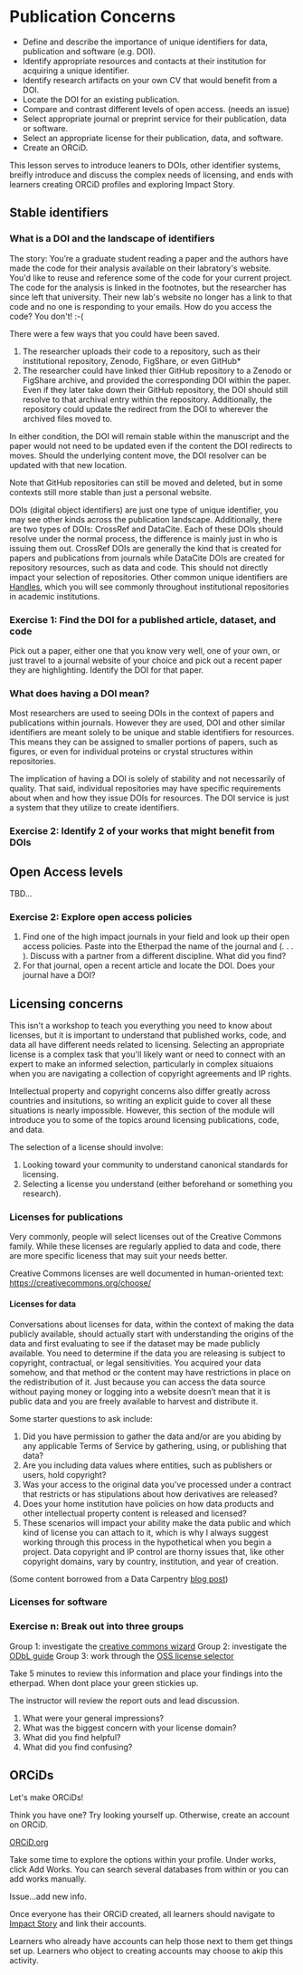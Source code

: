 
# Publication Concerns

* Define and describe the importance of unique identifiers for data, publication and software (e.g. DOI).
* Identify appropriate resources and contacts at their institution for acquiring a unique identifier.
* Identify research artifacts on your own CV that would benefit from a DOI.
* Locate the DOI for an existing publication.
* Compare and contrast different levels of open access. (needs an issue)
* Select appropriate journal or preprint service for their publication, data or software.
* Select an appropriate license for their publication, data, and software.
* Create an ORCiD.

This lesson serves to introduce leaners to DOIs, other identifier systems, breifly introduce and discuss the complex needs of licensing, and ends with learners creating ORCiD profiles and exploring Impact Story.

## Stable identifiers

### What is a DOI and the landscape of identifiers

The story:  You’re a graduate student reading a paper and the authors have made the code for their analysis available on their labratory's website. You'd like to reuse and reference some of the code for your current project. The code for the analysis is linked in the footnotes, but the researcher has since left that university.  Their new lab's website no longer has a link to that code and no one is responding to your emails.  How do you access the code? You don't!  :-(

There were a few ways that you could have been saved.

1.  The researcher uploads their code to a repository, such as their institutional repository, Zenodo, FigShare, or even GitHub\*  
2.  The researcher could have linked thier GitHub repository to a Zenodo or FigShare archive, and provided the corresponding DOI within the paper.  Even if they later take down their GitHub repository, the DOI should still resolve to that archival entry within the repository.  Additionally, the repository could update the redirect from the DOI to wherever the archived files moved to.

In either condition, the DOI will remain stable within the manuscript and the paper would not need to be updated even if the content the DOI redirects to moves.  Should the underlying content move, the DOI resolver can be updated with that new location.

Note that GitHub repositories can still be moved and deleted, but in some contexts still more stable than just a personal website.

DOIs (digital object identifiers) are just one type of unique identifier, you may see other kinds across the publication landscape.  Additionally, there are two types of DOIs:  CrossRef and DataCite.  Each of these DOIs should resolve under the normal process, the difference is mainly just in who is issuing them out.  CrossRef DOIs are generally the kind that is created for papers and publications from journals while DataCite DOIs are created for repository resources, such as data and code.  This should not directly impact your selection of repositories.  Other common unique identifiers are [Handles](https://en.wikipedia.org/wiki/Handle_System), which you will see commonly throughout institutional repositories in academic institutions.

### Exercise 1: Find the DOI for a published article, dataset, and code

Pick out a paper, either one that you know very well, one of your own, or just travel to a journal website of your choice and pick out a recent paper they are highlighting.  Identify the DOI for that paper.

### What does having a DOI mean?

Most researchers are used to seeing DOIs in the context of papers and publications within journals.  However they are used, DOI and other similar identifiers are meant solely to be unique and stable identifiers for resources.  This means they can be assigned to smaller portions of papers, such as figures, or even for individual proteins or crystal structures within repositories.

The implication of having a DOI is solely of stability and not necessarily of quality.  That said, individual repositories may have specific requirements about when and how they issue DOIs for resources.  The DOI service is just a system that they utilize to create identifiers.

### Exercise 2:  Identify 2 of your works that might benefit from DOIs



## Open Access levels

TBD...

### Exercise 2: Explore open access policies

1. Find one of the high impact journals in your field and look up their open access policies. Paste into the Etherpad the name of the journal and (. . . ). Discuss with a partner from a different discipline. What did you find?
2. For that journal, open a recent article and locate the DOI. Does your journal have a DOI?




## Licensing concerns

This isn't a workshop to teach you everything you need to know about licenses, but it is important to understand that published works, code, and data all have different needs related to licensing.  Selecting an appropriate license is a complex task that you'll likely want or need to connect with an expert to make an informed selection, particularly in complex situaions when you are navigating a collection of copyright agreements and IP rights.

Intellectual property and copyright concerns also differ greatly across countries and insitutions, so writing an explicit guide to cover all these situations is nearly impossible.  However, this section of the module will introduce you to some of the topics around licensing publications, code, and data.

The selection of a license should involve:

1. Looking toward your community to understand canonical standards for licensing.
2. Selecting a license you understand (either beforehand or something you research).

### Licenses for publications

Very commonly, people will select licenses out of the Creative Commons family.  While these licenses are regularly applied to data and code, there are more specific liceness that may suit your needs better.

Creative Commons licenses are well documented in human-oriented text: https://creativecommons.org/choose/

#### Licenses for data

Conversations about licenses for data, within the context of making the data publicly available, should actually start with understanding the origins of the data and first evaluating to see if the dataset may be made publicly available.  You need to determine if the data you are releasing is subject to copyright, contractual, or legal sensitivities. You acquired your data somehow, and that method or the content may have restrictions in place on the redistribution of it. Just because you can access the data source without paying money or logging into a website doesn’t mean that it is public data and you are freely available to harvest and distribute it.

Some starter questions to ask include:

1. Did you have permission to gather the data and/or are you abiding by any applicable Terms of Service by gathering, using, or publishing that data?
2. Are you including data values where entities, such as publishers or users, hold copyright?
3. Was your access to the original data you’ve processed under a contract that restricts or has stipulations about how derivatives are released?
4. Does your home institution have policies on how data products and other intellectual property content is released and licensed?
5. These scenarios will impact your ability make the data public and which kind of license you can attach to it, which is why I always suggest working through this process in the hypothetical when you begin a project. Data copyright and IP control are thorny issues that, like other copyright domains, vary by country, institution, and year of creation.

(Some content borrowed from a Data Carpentry [blog post](http://www.datacarpentry.org/blog/data-licensing/))

### Licenses for software


### Exercise n:  Break out into three groups

Group 1: investigate the [creative commons wizard](https://creativecommons.org/choose/)
Group 2: investigate the [ODbL guide](http://opendatacommons.org/guide/)
Group 3: work through the [OSS license selector](http://oss-watch.ac.uk/apps/licdiff/)

Take 5 minutes to review this information and place your findings into the etherpad.  When dont place your green stickies up.

The instructor will review the report outs and lead discussion.

1. What were your general impressions?
2. What was the biggest concern with your license domain?
3. What did you find helpful?
4. What did you find confusing?

## ORCiDs

Let's make ORCiDs!

Think you have one?  Try looking yourself up.  Otherwise, create an account on ORCiD.

[ORCiD.org](https://orcid.org/)

Take some time to explore the options within your profile.  Under works, click Add Works.  You can search several databases from within or you can add works manually.

Issue...add new info.

Once everyone has their ORCiD created, all learners should navigate to [Impact Story](https://impactstory.org) and link their accounts.

Learners who already have accounts can help those next to them get things set up.  Learners who object to creating accounts may choose to akip this activity.


